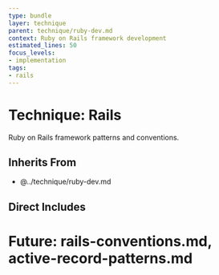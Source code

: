 ```yaml
---
type: bundle
layer: technique
parent: technique/ruby-dev.md
context: Ruby on Rails framework development
estimated_lines: 50
focus_levels:
- implementation
tags:
- rails
---
```

# Technique: Rails

Ruby on Rails framework patterns and conventions.

## Inherits From
- @../technique/ruby-dev.md

## Direct Includes
# Future: rails-conventions.md, active-record-patterns.md